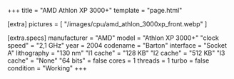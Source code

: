 +++
title     = "AMD Athlon XP 3000+"
template  = "page.html"

[extra]
pictures  = [ "/images/cpu/amd_athlon_3000xp_front.webp" ]

  [extra.specs]
  manufacturer  = "AMD"
  model         = "Athlon XP 3000+"
  "clock speed" = "2,1 GHz"
  year          = 2004
  codename      = "Barton"
  interface     = "Socket A"
  lithography   = "130 nm"
  "l1 cache"    = "128 KB"
  "l2 cache"    = "512 KB"
  "l3 cache"    = "None"
  "64 bits"     = false
  cores         = 1
  threads       = 1
  turbo         = false
  condition     = "Working"
+++
